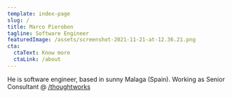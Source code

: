 ```yaml
---
template: index-page
slug: /
title: Marco Pierobon
tagline: Software Engineer
featuredImage: /assets/screenshot-2021-11-21-at-12.36.21.png
cta:
  ctaText: Know more
  ctaLink: /about
---
```

He is software engineer, based in sunny Malaga (Spain). Working as Senior Consultant @ [/thoughtworks](www.thoughtworks.com)